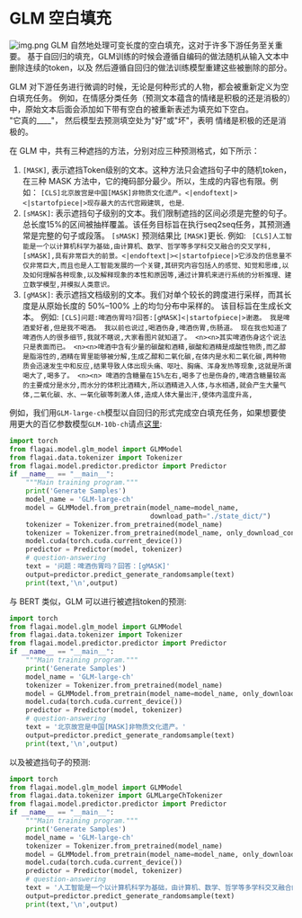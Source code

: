 # GLM 空白填充

![img.png](./img/glm_blank_filling.png)
GLM 自然地处理可变长度的空白填充，这对于许多下游任务至关重要。
基于自回归的填充，GLM训练的时候会遵循自编码的做法随机从输入文本中删除连续的token，以及
然后遵循自回归的做法训练模型重建这些被删除的部分。

GLM 对下游任务进行微调的时候，无论是何种形式的人物，都会被重新定义为空白填充任务。
例如，在情感分类任务（预测文本蕴含的情绪是积极的还是消极的）中，原始文本后面会添加如下带有空白的被重新表述为填充如下空白。  
"它真的____"， 然后模型去预测填空处为"好"或"坏"，表明
情绪是积极的还是消极的。

在 GLM 中，共有三种遮挡的方法，分别对应三种预测格式，如下所示：
1. ```[MASK]```, 表示遮挡Token级别的文本。这种方法只会遮挡句子中的随机token，
   在三种 MASK 方法中，它的掩码部分最少。所以，生成的内容也有限。例如： ``[CLS]北京故宫是中国[MASK]非物质文化遗产。<|endoftext|><|startofpiece|>现存最大的古代宫殿建筑, 也是``.
2. ```[sMASK]```: 表示遮挡句子级别的文本。我们限制遮挡的区间必须是完整的句子。总长度15%的区间被抽样覆盖。该任务目标旨在执行seq2seq任务，其预测通常是完整的句子或段落。
  ```[sMASK]``` 预测结果比 ```[MASK]```更长. 例如: `` [CLS]人工智能是一个以计算机科学为基础,由计算机、数学、哲学等多学科交叉融合的交叉学科,[sMASK],具有非常巨大的前景。<|endoftext|><|startofpiece|>它涉及的信息量不仅非常巨大,而且也是人工智能发展的一个关键,其研究内容包括人的感觉、知觉和思维,以及如何理解各种现象,以及解释现象的本性和原因等,通过计算机来进行系统的分析推理、建立数学模型,并模拟人类意识。``
3. ```[gMASK]```: 表示遮挡文档级别的文本。我们对单个较长的跨度进行采样，而其长度是从原始长度的 50%–100% 上的均匀分布中采样的。
   该目标旨在生成长文本。 例如: ``[CLS]问题:啤酒伤胃吗?回答:[gMASK]<|startofpiece|>谢邀。 我是啤酒爱好者,但是我不喝酒。 我以前也说过,喝酒伤身,啤酒伤胃,伤肠道。 现在我也知道了啤酒伤人的很多细节,我就不瞎说,大家看图片就知道了。 <n><n>其实啤酒伤身这个说法只是表面而已。 <n><n>啤酒中含有少量的碳酸和酒精,碳酸和酒精是成酸性物质,而乙醇是脂溶性的,酒精在胃里能够被分解,生成乙醇和二氧化碳,在体内是水和二氧化碳,两种物质会迅速发生中和反应,结果导致人体出现头痛、呕吐、胸痛、浑身发热等现象,这就是所谓喝大了,喝多了。 <n><n> 啤酒的含糖量在15%左右,喝多了也是伤身的,啤酒含糖量较高的主要成分是水分,而水分的体积比酒精大,所以酒精进入人体,与水相遇,就会产生大量气体,二氧化碳、水、一氧化碳等刺激人体,造成人体大量出汗,使体内温度升高,``


例如，我们用`GLM-large-ch`模型以自回归的形式完成空白填充任务，如果想要使用更大的百亿参数模型`GLM-10b-ch`请点[这里](https://model.baai.ac.cn/model-detail/100001):
```python
import torch
from flagai.model.glm_model import GLMModel
from flagai.data.tokenizer import Tokenizer
from flagai.model.predictor.predictor import Predictor
if __name__ == "__main__":
    """Main training program."""
    print('Generate Samples') 
    model_name = 'GLM-large-ch'
    model = GLMModel.from_pretrain(model_name=model_name,
                                   download_path="./state_dict/")
    tokenizer = Tokenizer.from_pretrained(model_name)
    tokenizer = Tokenizer.from_pretrained(model_name, only_download_config=False)
    model.cuda(torch.cuda.current_device())
    predictor = Predictor(model, tokenizer)
    # question-answering
    text = '问题：啤酒伤胃吗？回答：[gMASK]'
    output=predictor.predict_generate_randomsample(text)
    print(text,'\n',output)
```

与 BERT 类似，GLM 可以进行被遮挡token的预测:
```python
import torch
from flagai.model.glm_model import GLMModel
from flagai.data.tokenizer import Tokenizer
from flagai.model.predictor.predictor import Predictor
if __name__ == "__main__":
    """Main training program."""
    print('Generate Samples') 
    model_name = 'GLM-large-ch'
    tokenizer = Tokenizer.from_pretrained(model_name)
    model = GLMModel.from_pretrain(model_name=model_name, only_download_config=False)
    model.cuda(torch.cuda.current_device())
    predictor = Predictor(model, tokenizer)
    # question-answering
    text = '北京故宫是中国[MASK]非物质文化遗产。'
    output=predictor.predict_generate_randomsample(text)
    print(text,'\n',output)
```
以及被遮挡句子的预测:

```python
import torch
from flagai.model.glm_model import GLMModel
from flagai.data.tokenizer import GLMLargeChTokenizer
from flagai.model.predictor.predictor import Predictor
if __name__ == "__main__":
    """Main training program."""
    print('Generate Samples') 
    model_name = 'GLM-large-ch'
    tokenizer = Tokenizer.from_pretrained(model_name)
    model = GLMModel.from_pretrain(model_name=model_name, only_download_config=False)
    model.cuda(torch.cuda.current_device())
    predictor = Predictor(model, tokenizer)
    # question-answering
    text = '人工智能是一个以计算机科学为基础，由计算机、数学、哲学等多学科交叉融合的交叉学科，[sMASK]，具有非常巨大的前景。'
    output=predictor.predict_generate_randomsample(text)
    print(text,'\n',output)
```